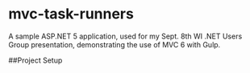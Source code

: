 # mvc-task-runners
A sample ASP.NET 5 application, used for my Sept. 8th WI .NET Users Group presentation, demonstrating the use of MVC 6 with Gulp. 

##Project Setup
